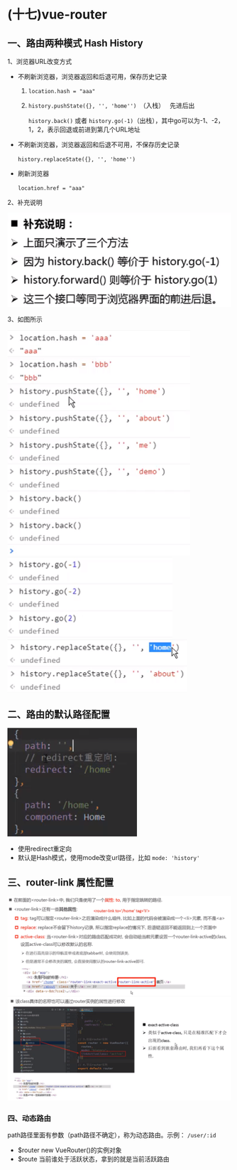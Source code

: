 # (十七)vue-router
## 一、路由两种模式 Hash History

1、浏览器URL改变方式

- 不刷新浏览器，浏览器返回和后退可用，保存历史记录

    1. `location.hash = "aaa" `
    
    2. `history.pushState({}, '', 'home'') `（入栈）  &nbsp;&nbsp;先进后出
    
        `history.back()` 或者 `history.go(-1)`（出栈），其中go可以为-1、-2，1，2，表示回退或前进到第几个URL地址
    
- 不刷新浏览器，浏览器返回和后退不可用，不保存历史记录  

    `history.replaceState({}, '', 'home'') `
  
- 刷新浏览器

    `location.href = "aaa"`

2、补充说明   
   
   ![](./images/buchong.png)
   
3、如图所示

![](./images/url-push.png)
![](./images/go.png)
![](./images/history1.png)


## 二、路由的默认路径配置

![](./images/redirect.png)

- 使用redirect重定向
- 默认是Hash模式，使用mode改变url路径，比如 `mode: 'history'`


## 三、router-link 属性配置

![](./images/router-link.png)
![](./images/linkActiveClass.png)

### 四、动态路由

path路径里面有参数（path路径不确定），称为动态路由。示例： `/user/:id`

- $router    new VueRouter()的实例对象
- $route     当前谁处于活跃状态，拿到的就是当前活跃路由




